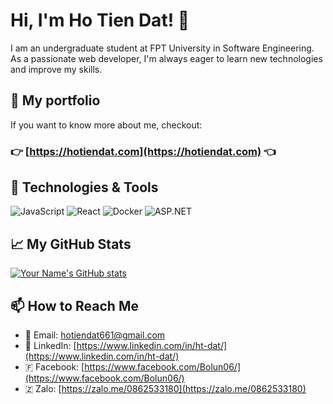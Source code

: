 # Hi, I'm Ho Tien Dat! 👋

I am an undergraduate student at FPT University in Software Engineering. As a passionate web developer, I'm always eager to learn new technologies and improve my skills.

## 📕 My portfolio
If you want to know more about me, checkout:
### 👉 [https://hotiendat.com](https://hotiendat.com) 👈

## 🔧 Technologies & Tools

![JavaScript](https://img.shields.io/badge/-JavaScript-F7DF1E?style=flat&logo=javascript&logoColor=black)
![React](https://img.shields.io/badge/-React-61DAFB?style=flat&logo=react&logoColor=white)
![Docker](https://img.shields.io/badge/-Docker-2496ED?style=flat&logo=docker&logoColor=white)
![ASP.NET](https://img.shields.io/badge/-ASP.NET-5C2D91?style=flat&logo=.net&logoColor=white)


## 📈 My GitHub Stats

[![Your Name's GitHub stats](https://github-readme-stats.vercel.app/api?username=HT-Dat&show_icons=true&theme=radical)](https://github.com/anuraghazra/github-readme-stats)


## 📫 How to Reach Me

- 📧 Email: [hotiendat661@gmail.com](mailto:hotiendat661@gmail.com)
- 💼 LinkedIn: [https://www.linkedin.com/in/ht-dat/](https://www.linkedin.com/in/ht-dat/)
- 🇫 Facebook: [https://www.facebook.com/Bolun06/](https://www.facebook.com/Bolun06/)
- 🇿 Zalo: [https://zalo.me/0862533180](https://zalo.me/0862533180)

